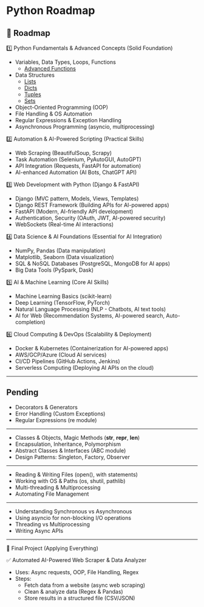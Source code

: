 # Python Roadmap

## 🚀 Roadmap

1️⃣ Python Fundamentals & Advanced Concepts (Solid Foundation)

- Variables, Data Types, Loops, Functions
  - [Advanced Functions](./Functions/Advanced_Functions.md)
- Data Structures
  - [Lists](./Lists/Lists.md)
  - [Dicts](./Dicts/Dicts.md)
  - [Tuples](./Tuples/Tuples.md)
  - [Sets](./Sets/Sets.md)
- Object-Oriented Programming (OOP)
- File Handling & OS Automation
- Regular Expressions & Exception Handling
- Asynchronous Programming (asyncio, multiprocessing)

2️⃣ Automation & AI-Powered Scripting (Practical Skills)

- Web Scraping (BeautifulSoup, Scrapy)
- Task Automation (Selenium, PyAutoGUI, AutoGPT)
- API Integration (Requests, FastAPI for automation)
- AI-enhanced Automation (AI Bots, ChatGPT API)

3️⃣ Web Development with Python (Django & FastAPI)

- Django (MVC pattern, Models, Views, Templates)
- Django REST Framework (Building APIs for AI-powered apps)
- FastAPI (Modern, AI-friendly API development)
- Authentication, Security (OAuth, JWT, AI-powered security)
- WebSockets (Real-time AI interactions)

4️⃣ Data Science & AI Foundations (Essential for AI Integration)

- NumPy, Pandas (Data manipulation)
- Matplotlib, Seaborn (Data visualization)
- SQL & NoSQL Databases (PostgreSQL, MongoDB for AI apps)
- Big Data Tools (PySpark, Dask)

5️⃣ AI & Machine Learning (Core AI Skills)

- Machine Learning Basics (scikit-learn)
- Deep Learning (TensorFlow, PyTorch)
- Natural Language Processing (NLP - Chatbots, AI text tools)
- AI for Web (Recommendation Systems, AI-powered search, Auto-completion)

6️⃣ Cloud Computing & DevOps (Scalability & Deployment)

- Docker & Kubernetes (Containerization for AI-powered apps)
- AWS/GCP/Azure (Cloud AI services)
- CI/CD Pipelines (GitHub Actions, Jenkins)
- Serverless Computing (Deploying AI APIs on the cloud)

---

## Pending

- Decorators & Generators
- Error Handling (Custom Exceptions)
- Regular Expressions (re module)

---

- Classes & Objects, Magic Methods (**str**, **repr**, **len**)
- Encapsulation, Inheritance, Polymorphism
- Abstract Classes & Interfaces (ABC module)
- Design Patterns: Singleton, Factory, Observer

---

- Reading & Writing Files (open(), with statements)
- Working with OS & Paths (os, shutil, pathlib)
- Multi-threading & Multiprocessing
- Automating File Management

---

- Understanding Synchronous vs Asynchronous
- Using asyncio for non-blocking I/O operations
- Threading vs Multiprocessing
- Writing Async APIs

---

🎯 Final Project (Applying Everything)

✅ Automated AI-Powered Web Scraper & Data Analyzer

- Uses: Async requests, OOP, File Handling, Regex
- Steps:
  - Fetch data from a website (async web scraping)
  - Clean & analyze data (Regex & Pandas)
  - Store results in a structured file (CSV/JSON)
